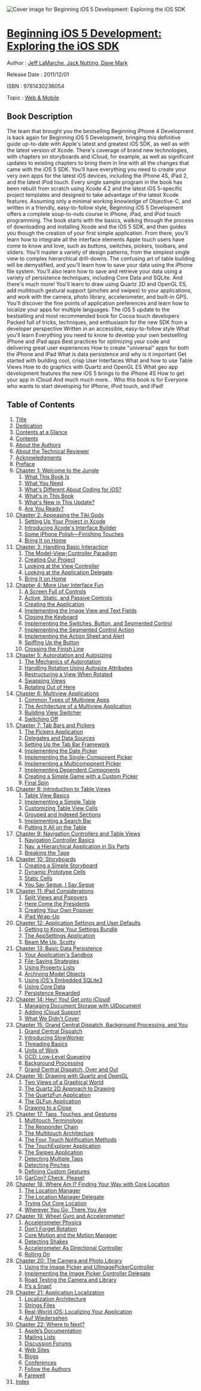 ![Cover image for Beginning iOS 5 Development: Exploring the iOS SDK](https://imgdetail.ebookreading.net/cover/cover/web_mobile/EB9781430236054.jpg)

[Beginning iOS 5 Development: Exploring the iOS SDK](https://ebookreading.net/view/book/Beginning+iOS+5+Development%3A+Exploring+the+iOS+SDK-EB9781430236054_1.html "Beginning iOS 5 Development: Exploring the iOS SDK")
====================================================================================================================

Author : [Jeff LaMarche](https://ebookreading.net/search/author/Jeff+LaMarche),[ Jack Nutting](https://ebookreading.net/search/author/+Jack+Nutting),[ Dave Mark](https://ebookreading.net/search/author/+Dave+Mark)

Release Date : 2011/12/01

ISBN : 9781430236054

Topic : [Web & Mobile](https://ebookreading.net/search/category/web-mobile)

Book Description
-----------------

The team that brought you the bestselling Beginning iPhone 4 Development is back again for Beginning iOS 5 Development, bringing this definitive guide up-to-date with Apple's latest and greatest iOS SDK, as well as with the latest version of Xcode.
There's coverage of brand new technologies, with chapters on storyboards and iCloud, for example, as well as significant updates to existing chapters to bring them in line with all the changes that came with the iOS 5 SDK. You'll have everything you need to create your very own apps for the latest iOS devices, including the iPhone 4S, iPad 2, and the latest iPod touch. Every single sample program in the book has been rebuilt from scratch using Xcode 4.2 and the latest iOS 5-specific project templates and designed to take advantage of the latest Xcode features.
Assuming only a minimal working knowledge of Objective-C, and written in a friendly, easy-to-follow style, Beginning iOS 5 Development offers a complete soup-to-nuts course in iPhone, iPad, and iPod touch programming. The book starts with the basics, walking through the process of downloading and installing Xcode and the iOS 5 SDK, and then guides you though the creation of your first simple application.
From there, you'll learn how to integrate all the interface elements Apple touch users have come to know and love, such as buttons, switches, pickers, toolbars, and sliders. You'll master a variety of design patterns, from the simplest single view to complex hierarchical drill-downs. The confusing art of table building will be demystified, and you'll learn how to save your data using the iPhone file system. You'll also learn how to save and retrieve your data using a variety of persistence techniques, including Core Data and SQLite. And there's much more! You'll learn to draw using Quartz 2D and OpenGL ES, add multitouch gestural support (pinches and swipes) to your applications, and work with the camera, photo library, accelerometer, and built-in GPS. You'll discover the fine points of application preferences and learn how to localize your apps for multiple languages.
The iOS 5 update to the bestselling and most recommended book for Cocoa touch developers
Packed full of tricks, techniques, and enthusiasm for the new SDK from a developer perspective
Written in an accessible, easy-to-follow style
What you'll learn
Everything you need to know to develop your own bestselling iPhone and iPad apps
Best practices for optimizing your code and delivering great user experiences
How to create "universal" apps for both the iPhone and iPad
What is data persistence and why is it important
Get started with building cool, crisp User Interfaces
What and how to use Table Views
How to do graphics with Quartz and OpenGL ES
What geo app development features the new iOS 5 brings to the iPhone 4S
How to get your app in iCloud
And much much more...
Who this book is for
Everyone who wants to start developing for iPhone, iPod touch, and iPad!
              
Table of Contents
-----------------

1. [Title](https://ebookreading.net/view/book/Beginning+iOS+5+Development%3A+Exploring+the+iOS+SDK-EB9781430236054_2.html)
1. [Dedication](https://ebookreading.net/view/book/Beginning+iOS+5+Development%3A+Exploring+the+iOS+SDK-EB9781430236054_4.html)
1. [Contents at a Glance](https://ebookreading.net/view/book/Beginning+iOS+5+Development%3A+Exploring+the+iOS+SDK-EB9781430236054_5.html#contents_at_a_glanc)
1. [Contents](https://ebookreading.net/view/book/Beginning+iOS+5+Development%3A+Exploring+the+iOS+SDK-EB9781430236054_6.html#contents)
1. [About the Authors](https://ebookreading.net/view/book/Beginning+iOS+5+Development%3A+Exploring+the+iOS+SDK-EB9781430236054_7.html#about_the_authora)
1. [About the Technical Reviewer](https://ebookreading.net/view/book/Beginning+iOS+5+Development%3A+Exploring+the+iOS+SDK-EB9781430236054_8.html#about_the_technical)
1. [Acknowledgments](https://ebookreading.net/view/book/Beginning+iOS+5+Development%3A+Exploring+the+iOS+SDK-EB9781430236054_9.html#acknowledgments)
1. [Preface](https://ebookreading.net/view/book/Beginning+iOS+5+Development%3A+Exploring+the+iOS+SDK-EB9781430236054_10.html#preface)
1. [Chapter 1: Welcome to the Jungle](https://ebookreading.net/view/book/Beginning+iOS+5+Development%3A+Exploring+the+iOS+SDK-EB9781430236054_11.html#ch1)
    1. [What This Book Is](https://ebookreading.net/view/book/Beginning+iOS+5+Development%3A+Exploring+the+iOS+SDK-EB9781430236054_11.html#s001-000)
    1. [What You Need](https://ebookreading.net/view/book/Beginning+iOS+5+Development%3A+Exploring+the+iOS+SDK-EB9781430236054_11.html#s001-001)
    1. [What&#39;s Different About Coding for iOS?](https://ebookreading.net/view/book/Beginning+iOS+5+Development%3A+Exploring+the+iOS+SDK-EB9781430236054_11.html#s001-004)
    1. [What&#39;s in This Book](https://ebookreading.net/view/book/Beginning+iOS+5+Development%3A+Exploring+the+iOS+SDK-EB9781430236054_11.html#s001-0014)
    1. [What&#39;s New in This Update?](https://ebookreading.net/view/book/Beginning+iOS+5+Development%3A+Exploring+the+iOS+SDK-EB9781430236054_11.html#s001-0015)
    1. [Are You Ready?](https://ebookreading.net/view/book/Beginning+iOS+5+Development%3A+Exploring+the+iOS+SDK-EB9781430236054_11.html#s001-0016)
1. [Chapter 2: Appeasing the Tiki Gods](https://ebookreading.net/view/book/Beginning+iOS+5+Development%3A+Exploring+the+iOS+SDK-EB9781430236054_12.html#ch2)
    1. [Setting Up Your Project in Xcode](https://ebookreading.net/view/book/Beginning+iOS+5+Development%3A+Exploring+the+iOS+SDK-EB9781430236054_12.html#s001-0017)
    1. [Introducing Xcode&#39;s Interface Builder](https://ebookreading.net/view/book/Beginning+iOS+5+Development%3A+Exploring+the+iOS+SDK-EB9781430236054_12.html#s001-0020)
    1. [Some iPhone Polish—Finishing Touches](https://ebookreading.net/view/book/Beginning+iOS+5+Development%3A+Exploring+the+iOS+SDK-EB9781430236054_12.html#s001-0025)
    1. [Bring It on Home](https://ebookreading.net/view/book/Beginning+iOS+5+Development%3A+Exploring+the+iOS+SDK-EB9781430236054_12.html#s001-0026)
1. [Chapter 3: Handling Basic Interaction](https://ebookreading.net/view/book/Beginning+iOS+5+Development%3A+Exploring+the+iOS+SDK-EB9781430236054_13.html#ch3)
    1. [The Model-View-Controller Paradigm](https://ebookreading.net/view/book/Beginning+iOS+5+Development%3A+Exploring+the+iOS+SDK-EB9781430236054_13.html#s001-0027)
    1. [Creating Our Project](https://ebookreading.net/view/book/Beginning+iOS+5+Development%3A+Exploring+the+iOS+SDK-EB9781430236054_13.html#s001-0028)
    1. [Looking at the View Controller](https://ebookreading.net/view/book/Beginning+iOS+5+Development%3A+Exploring+the+iOS+SDK-EB9781430236054_13.html#s001-0029)
    1. [Looking at the Application Delegate](https://ebookreading.net/view/book/Beginning+iOS+5+Development%3A+Exploring+the+iOS+SDK-EB9781430236054_13.html#s001-0039)
    1. [Bring It on Home](https://ebookreading.net/view/book/Beginning+iOS+5+Development%3A+Exploring+the+iOS+SDK-EB9781430236054_13.html#s001-0040)
1. [Chapter 4: More User Interface Fun](https://ebookreading.net/view/book/Beginning+iOS+5+Development%3A+Exploring+the+iOS+SDK-EB9781430236054_14.html#ch4)
    1. [A Screen Full of Controls](https://ebookreading.net/view/book/Beginning+iOS+5+Development%3A+Exploring+the+iOS+SDK-EB9781430236054_14.html#s001-0041)
    1. [Active, Static, and Passive Controls](https://ebookreading.net/view/book/Beginning+iOS+5+Development%3A+Exploring+the+iOS+SDK-EB9781430236054_14.html#s001-0042)
    1. [Creating the Application](https://ebookreading.net/view/book/Beginning+iOS+5+Development%3A+Exploring+the+iOS+SDK-EB9781430236054_14.html#s001-0043)
    1. [Implementing the Image View and Text Fields](https://ebookreading.net/view/book/Beginning+iOS+5+Development%3A+Exploring+the+iOS+SDK-EB9781430236054_14.html#s001-0044)
    1. [Closing the Keyboard](https://ebookreading.net/view/book/Beginning+iOS+5+Development%3A+Exploring+the+iOS+SDK-EB9781430236054_14.html#s001-0050)
    1. [Implementing the Switches, Button, and Segmented Control](https://ebookreading.net/view/book/Beginning+iOS+5+Development%3A+Exploring+the+iOS+SDK-EB9781430236054_14.html#s001-0056)
    1. [Implementing the Segmented Control Action](https://ebookreading.net/view/book/Beginning+iOS+5+Development%3A+Exploring+the+iOS+SDK-EB9781430236054_14.html#s001-0058)
    1. [Implementing the Action Sheet and Alert](https://ebookreading.net/view/book/Beginning+iOS+5+Development%3A+Exploring+the+iOS+SDK-EB9781430236054_14.html#s001-0059)
    1. [Spiffing Up the Button](https://ebookreading.net/view/book/Beginning+iOS+5+Development%3A+Exploring+the+iOS+SDK-EB9781430236054_14.html#s001-0062)
    1. [Crossing the Finish Line](https://ebookreading.net/view/book/Beginning+iOS+5+Development%3A+Exploring+the+iOS+SDK-EB9781430236054_14.html#s001-0066)
1. [Chapter 5: Autorotation and Autosizing](https://ebookreading.net/view/book/Beginning+iOS+5+Development%3A+Exploring+the+iOS+SDK-EB9781430236054_16.html#ch5)
    1. [The Mechanics of Autorotation](https://ebookreading.net/view/book/Beginning+iOS+5+Development%3A+Exploring+the+iOS+SDK-EB9781430236054_16.html#s001-0067)
    1. [Handling Rotation Using Autosize Attributes](https://ebookreading.net/view/book/Beginning+iOS+5+Development%3A+Exploring+the+iOS+SDK-EB9781430236054_16.html#s001-0070)
    1. [Restructuring a View When Rotated](https://ebookreading.net/view/book/Beginning+iOS+5+Development%3A+Exploring+the+iOS+SDK-EB9781430236054_16.html#s001-0076)
    1. [Swapping Views](https://ebookreading.net/view/book/Beginning+iOS+5+Development%3A+Exploring+the+iOS+SDK-EB9781430236054_16.html#s001-0079)
    1. [Rotating Out of Here](https://ebookreading.net/view/book/Beginning+iOS+5+Development%3A+Exploring+the+iOS+SDK-EB9781430236054_16.html#s001-0083)
1. [Chapter 6: Multiview Applications](https://ebookreading.net/view/book/Beginning+iOS+5+Development%3A+Exploring+the+iOS+SDK-EB9781430236054_0.html#ch6)
    1. [Common Types of Multiview Apps](https://ebookreading.net/view/book/Beginning+iOS+5+Development%3A+Exploring+the+iOS+SDK-EB9781430236054_0.html#s001-0084)
    1. [The Architecture of a Multiview Application](https://ebookreading.net/view/book/Beginning+iOS+5+Development%3A+Exploring+the+iOS+SDK-EB9781430236054_0.html#s001-0085)
    1. [Building View Switcher](https://ebookreading.net/view/book/Beginning+iOS+5+Development%3A+Exploring+the+iOS+SDK-EB9781430236054_0.html#s001-0088)
    1. [Switching Off](https://ebookreading.net/view/book/Beginning+iOS+5+Development%3A+Exploring+the+iOS+SDK-EB9781430236054_0.html#s001-0097)
1. [Chapter 7: Tab Bars and Pickers](https://ebookreading.net/view/book/Beginning+iOS+5+Development%3A+Exploring+the+iOS+SDK-EB9781430236054_17.html#ch7)
    1. [The Pickers Application](https://ebookreading.net/view/book/Beginning+iOS+5+Development%3A+Exploring+the+iOS+SDK-EB9781430236054_17.html#s001-0098)
    1. [Delegates and Data Sources](https://ebookreading.net/view/book/Beginning+iOS+5+Development%3A+Exploring+the+iOS+SDK-EB9781430236054_17.html#s001-0099)
    1. [Setting Up the Tab Bar Framework](https://ebookreading.net/view/book/Beginning+iOS+5+Development%3A+Exploring+the+iOS+SDK-EB9781430236054_17.html#s001-00100)
    1. [Implementing the Date Picker](https://ebookreading.net/view/book/Beginning+iOS+5+Development%3A+Exploring+the+iOS+SDK-EB9781430236054_17.html#s001-00105)
    1. [Implementing the Single-Component Picker](https://ebookreading.net/view/book/Beginning+iOS+5+Development%3A+Exploring+the+iOS+SDK-EB9781430236054_17.html#s001-00106)
    1. [Implementing a Multicomponent Picker](https://ebookreading.net/view/book/Beginning+iOS+5+Development%3A+Exploring+the+iOS+SDK-EB9781430236054_17.html#s001-00110)
    1. [Implementing Dependent Components](https://ebookreading.net/view/book/Beginning+iOS+5+Development%3A+Exploring+the+iOS+SDK-EB9781430236054_17.html#s001-00114)
    1. [Creating a Simple Game with a Custom Picker](https://ebookreading.net/view/book/Beginning+iOS+5+Development%3A+Exploring+the+iOS+SDK-EB9781430236054_17.html#s001-00115)
    1. [Final Spin](https://ebookreading.net/view/book/Beginning+iOS+5+Development%3A+Exploring+the+iOS+SDK-EB9781430236054_17.html#s001-00122)
1. [Chapter 8: Introduction to Table Views](https://ebookreading.net/view/book/Beginning+iOS+5+Development%3A+Exploring+the+iOS+SDK-EB9781430236054_18.html#ch8)
    1. [Table View Basics](https://ebookreading.net/view/book/Beginning+iOS+5+Development%3A+Exploring+the+iOS+SDK-EB9781430236054_18.html#s001-00123)
    1. [Implementing a Simple Table](https://ebookreading.net/view/book/Beginning+iOS+5+Development%3A+Exploring+the+iOS+SDK-EB9781430236054_18.html#s001-00126)
    1. [Customizing Table View Cells](https://ebookreading.net/view/book/Beginning+iOS+5+Development%3A+Exploring+the+iOS+SDK-EB9781430236054_18.html#s001-00134)
    1. [Grouped and Indexed Sections](https://ebookreading.net/view/book/Beginning+iOS+5+Development%3A+Exploring+the+iOS+SDK-EB9781430236054_18.html#s001-00138)
    1. [Implementing a Search Bar](https://ebookreading.net/view/book/Beginning+iOS+5+Development%3A+Exploring+the+iOS+SDK-EB9781430236054_18.html#s001-00143)
    1. [Putting It All on the Table](https://ebookreading.net/view/book/Beginning+iOS+5+Development%3A+Exploring+the+iOS+SDK-EB9781430236054_18.html#s001-00149)
1. [Chapter 9: Navigation Controllers and Table Views](https://ebookreading.net/view/book/Beginning+iOS+5+Development%3A+Exploring+the+iOS+SDK-EB9781430236054_19.html#ch9)
    1. [Navigation Controller Basics](https://ebookreading.net/view/book/Beginning+iOS+5+Development%3A+Exploring+the+iOS+SDK-EB9781430236054_19.html#s001-00150)
    1. [Nav, a Hierarchical Application in Six Parts](https://ebookreading.net/view/book/Beginning+iOS+5+Development%3A+Exploring+the+iOS+SDK-EB9781430236054_19.html#s001-00153)
    1. [Breaking the Tape](https://ebookreading.net/view/book/Beginning+iOS+5+Development%3A+Exploring+the+iOS+SDK-EB9781430236054_19.html#s001-00164)
1. [Chapter 10: Storyboards](https://ebookreading.net/view/book/Beginning+iOS+5+Development%3A+Exploring+the+iOS+SDK-EB9781430236054_20.html#ch10)
    1. [Creating a Simple Storyboard](https://ebookreading.net/view/book/Beginning+iOS+5+Development%3A+Exploring+the+iOS+SDK-EB9781430236054_20.html#s001-00165)
    1. [Dynamic Prototype Cells](https://ebookreading.net/view/book/Beginning+iOS+5+Development%3A+Exploring+the+iOS+SDK-EB9781430236054_20.html#s001-00166)
    1. [Static Cells](https://ebookreading.net/view/book/Beginning+iOS+5+Development%3A+Exploring+the+iOS+SDK-EB9781430236054_20.html#s001-00171)
    1. [You Say Segue, I Say Segue](https://ebookreading.net/view/book/Beginning+iOS+5+Development%3A+Exploring+the+iOS+SDK-EB9781430236054_20.html#s001-00174)
1. [Chapter 11: iPad Considerations](https://ebookreading.net/view/book/Beginning+iOS+5+Development%3A+Exploring+the+iOS+SDK-EB9781430236054_21.html#ch11)
    1. [Split Views and Popovers](https://ebookreading.net/view/book/Beginning+iOS+5+Development%3A+Exploring+the+iOS+SDK-EB9781430236054_21.html#s001-00186)
    1. [Here Come the Presidents](https://ebookreading.net/view/book/Beginning+iOS+5+Development%3A+Exploring+the+iOS+SDK-EB9781430236054_21.html#s001-00192)
    1. [Creating Your Own Popover](https://ebookreading.net/view/book/Beginning+iOS+5+Development%3A+Exploring+the+iOS+SDK-EB9781430236054_21.html#s001-00193)
    1. [iPad Wrap-Up](https://ebookreading.net/view/book/Beginning+iOS+5+Development%3A+Exploring+the+iOS+SDK-EB9781430236054_21.html#s001-00194)
1. [Chapter 12: Application Settings and User Defaults](https://ebookreading.net/view/book/Beginning+iOS+5+Development%3A+Exploring+the+iOS+SDK-EB9781430236054_22.html#ch12)
    1. [Getting to Know Your Settings Bundle](https://ebookreading.net/view/book/Beginning+iOS+5+Development%3A+Exploring+the+iOS+SDK-EB9781430236054_22.html#s001-00195)
    1. [The AppSettings Application](https://ebookreading.net/view/book/Beginning+iOS+5+Development%3A+Exploring+the+iOS+SDK-EB9781430236054_22.html#s001-00196)
    1. [Beam Me Up, Scotty](https://ebookreading.net/view/book/Beginning+iOS+5+Development%3A+Exploring+the+iOS+SDK-EB9781430236054_22.html#s001-00203)
1. [Chapter 13: Basic Data Persistence](https://ebookreading.net/view/book/Beginning+iOS+5+Development%3A+Exploring+the+iOS+SDK-EB9781430236054_23.html#ch13)
    1. [Your Application&#39;s Sandbox](https://ebookreading.net/view/book/Beginning+iOS+5+Development%3A+Exploring+the+iOS+SDK-EB9781430236054_23.html#s001-00204)
    1. [File-Saving Strategies](https://ebookreading.net/view/book/Beginning+iOS+5+Development%3A+Exploring+the+iOS+SDK-EB9781430236054_23.html#s001-00207)
    1. [Using Property Lists](https://ebookreading.net/view/book/Beginning+iOS+5+Development%3A+Exploring+the+iOS+SDK-EB9781430236054_23.html#s001-00210)
    1. [Archiving Model Objects](https://ebookreading.net/view/book/Beginning+iOS+5+Development%3A+Exploring+the+iOS+SDK-EB9781430236054_23.html#s001-00213)
    1. [Using iOS&#39;s Embedded SQLite3](https://ebookreading.net/view/book/Beginning+iOS+5+Development%3A+Exploring+the+iOS+SDK-EB9781430236054_23.html#s001-00218)
    1. [Using Core Data](https://ebookreading.net/view/book/Beginning+iOS+5+Development%3A+Exploring+the+iOS+SDK-EB9781430236054_23.html#s001-00222)
    1. [Persistence Rewarded](https://ebookreading.net/view/book/Beginning+iOS+5+Development%3A+Exploring+the+iOS+SDK-EB9781430236054_23.html#s001-00225)
1. [Chapter 14: Hey! You! Get onto iCloud!](https://ebookreading.net/view/book/Beginning+iOS+5+Development%3A+Exploring+the+iOS+SDK-EB9781430236054_24.html#ch14)
    1. [Managing Document Storage with UIDocument](https://ebookreading.net/view/book/Beginning+iOS+5+Development%3A+Exploring+the+iOS+SDK-EB9781430236054_24.html#s001-00226)
    1. [Adding iCloud Support](https://ebookreading.net/view/book/Beginning+iOS+5+Development%3A+Exploring+the+iOS+SDK-EB9781430236054_24.html#s001-00233)
    1. [What We Didn&#39;t Cover](https://ebookreading.net/view/book/Beginning+iOS+5+Development%3A+Exploring+the+iOS+SDK-EB9781430236054_24.html#s001-00239)
1. [Chapter 15: Grand Central Dispatch, Background Processing, and You](https://ebookreading.net/view/book/Beginning+iOS+5+Development%3A+Exploring+the+iOS+SDK-EB9781430236054_25.html#ch15)
    1. [Grand Central Dispatch](https://ebookreading.net/view/book/Beginning+iOS+5+Development%3A+Exploring+the+iOS+SDK-EB9781430236054_25.html#s001-00240)
    1. [Introducing SlowWorker](https://ebookreading.net/view/book/Beginning+iOS+5+Development%3A+Exploring+the+iOS+SDK-EB9781430236054_25.html#s001-00241)
    1. [Threading Basics](https://ebookreading.net/view/book/Beginning+iOS+5+Development%3A+Exploring+the+iOS+SDK-EB9781430236054_25.html#s001-00242)
    1. [Units of Work](https://ebookreading.net/view/book/Beginning+iOS+5+Development%3A+Exploring+the+iOS+SDK-EB9781430236054_25.html#s001-00243)
    1. [GCD: Low-Level Queueing](https://ebookreading.net/view/book/Beginning+iOS+5+Development%3A+Exploring+the+iOS+SDK-EB9781430236054_25.html#s001-00244)
    1. [Background Processing](https://ebookreading.net/view/book/Beginning+iOS+5+Development%3A+Exploring+the+iOS+SDK-EB9781430236054_25.html#s001-00247)
    1. [Grand Central Dispatch, Over and Out](https://ebookreading.net/view/book/Beginning+iOS+5+Development%3A+Exploring+the+iOS+SDK-EB9781430236054_25.html#s001-00255)
1. [Chapter 16: Drawing with Quartz and OpenGL](https://ebookreading.net/view/book/Beginning+iOS+5+Development%3A+Exploring+the+iOS+SDK-EB9781430236054_26.html#ch16)
    1. [Two Views of a Graphical World](https://ebookreading.net/view/book/Beginning+iOS+5+Development%3A+Exploring+the+iOS+SDK-EB9781430236054_26.html#s001-00256)
    1. [The Quartz 2D Approach to Drawing](https://ebookreading.net/view/book/Beginning+iOS+5+Development%3A+Exploring+the+iOS+SDK-EB9781430236054_26.html#s001-00257)
    1. [The QuartzFun Application](https://ebookreading.net/view/book/Beginning+iOS+5+Development%3A+Exploring+the+iOS+SDK-EB9781430236054_26.html#s001-00264)
    1. [The GLFun Application](https://ebookreading.net/view/book/Beginning+iOS+5+Development%3A+Exploring+the+iOS+SDK-EB9781430236054_26.html#s001-00268)
    1. [Drawing to a Close](https://ebookreading.net/view/book/Beginning+iOS+5+Development%3A+Exploring+the+iOS+SDK-EB9781430236054_26.html#s001-00274)
1. [Chapter 17: Taps, Touches, and Gestures](https://ebookreading.net/view/book/Beginning+iOS+5+Development%3A+Exploring+the+iOS+SDK-EB9781430236054_27.html#ch17)
    1. [Multitouch Terminology](https://ebookreading.net/view/book/Beginning+iOS+5+Development%3A+Exploring+the+iOS+SDK-EB9781430236054_27.html#s001-00275)
    1. [The Responder Chain](https://ebookreading.net/view/book/Beginning+iOS+5+Development%3A+Exploring+the+iOS+SDK-EB9781430236054_27.html#s001-00276)
    1. [The Multitouch Architecture](https://ebookreading.net/view/book/Beginning+iOS+5+Development%3A+Exploring+the+iOS+SDK-EB9781430236054_27.html#s001-00279)
    1. [The Four Touch Notification Methods](https://ebookreading.net/view/book/Beginning+iOS+5+Development%3A+Exploring+the+iOS+SDK-EB9781430236054_27.html#s001-00280)
    1. [The TouchExplorer Application](https://ebookreading.net/view/book/Beginning+iOS+5+Development%3A+Exploring+the+iOS+SDK-EB9781430236054_27.html#s001-00281)
    1. [The Swipes Application](https://ebookreading.net/view/book/Beginning+iOS+5+Development%3A+Exploring+the+iOS+SDK-EB9781430236054_27.html#s001-00282)
    1. [Detecting Multiple Taps](https://ebookreading.net/view/book/Beginning+iOS+5+Development%3A+Exploring+the+iOS+SDK-EB9781430236054_27.html#s001-00285)
    1. [Detecting Pinches](https://ebookreading.net/view/book/Beginning+iOS+5+Development%3A+Exploring+the+iOS+SDK-EB9781430236054_27.html#s001-00286)
    1. [Defining Custom Gestures](https://ebookreading.net/view/book/Beginning+iOS+5+Development%3A+Exploring+the+iOS+SDK-EB9781430236054_27.html#s001-00287)
    1. [GarÇon? Check, Please!](https://ebookreading.net/view/book/Beginning+iOS+5+Development%3A+Exploring+the+iOS+SDK-EB9781430236054_27.html#s001-00290)
1. [Chapter 18: Where Am I? Finding Your Way with Core Location](https://ebookreading.net/view/book/Beginning+iOS+5+Development%3A+Exploring+the+iOS+SDK-EB9781430236054_28.html#ch18)
    1. [The Location Manager](https://ebookreading.net/view/book/Beginning+iOS+5+Development%3A+Exploring+the+iOS+SDK-EB9781430236054_28.html#s001-00291)
    1. [The Location Manager Delegate](https://ebookreading.net/view/book/Beginning+iOS+5+Development%3A+Exploring+the+iOS+SDK-EB9781430236054_28.html#s001-00296)
    1. [Trying Out Core Location](https://ebookreading.net/view/book/Beginning+iOS+5+Development%3A+Exploring+the+iOS+SDK-EB9781430236054_28.html#s001-00300)
    1. [Wherever You Go, There You Are](https://ebookreading.net/view/book/Beginning+iOS+5+Development%3A+Exploring+the+iOS+SDK-EB9781430236054_28.html#s001-00303)
1. [Chapter 19: Whee! Gyro and Accelerometer!](https://ebookreading.net/view/book/Beginning+iOS+5+Development%3A+Exploring+the+iOS+SDK-EB9781430236054_29.html#ch19)
    1. [Accelerometer Physics](https://ebookreading.net/view/book/Beginning+iOS+5+Development%3A+Exploring+the+iOS+SDK-EB9781430236054_29.html#s001-00304)
    1. [Don’t Forget Rotation](https://ebookreading.net/view/book/Beginning+iOS+5+Development%3A+Exploring+the+iOS+SDK-EB9781430236054_29.html#s001-00305)
    1. [Core Motion and the Motion Manager](https://ebookreading.net/view/book/Beginning+iOS+5+Development%3A+Exploring+the+iOS+SDK-EB9781430236054_29.html#s001-00306)
    1. [Detecting Shakes](https://ebookreading.net/view/book/Beginning+iOS+5+Development%3A+Exploring+the+iOS+SDK-EB9781430236054_29.html#s001-00310)
    1. [Accelerometer As Directional Controller](https://ebookreading.net/view/book/Beginning+iOS+5+Development%3A+Exploring+the+iOS+SDK-EB9781430236054_29.html#s001-00313)
    1. [Rolling On](https://ebookreading.net/view/book/Beginning+iOS+5+Development%3A+Exploring+the+iOS+SDK-EB9781430236054_29.html#s001-00317)
1. [Chapter 20: The Camera and Photo Library](https://ebookreading.net/view/book/Beginning+iOS+5+Development%3A+Exploring+the+iOS+SDK-EB9781430236054_30.html#ch20)
    1. [Using the Image Picker and UIImagePickerController](https://ebookreading.net/view/book/Beginning+iOS+5+Development%3A+Exploring+the+iOS+SDK-EB9781430236054_30.html#s001-00318)
    1. [Implementing the Image Picker Controller Delegate](https://ebookreading.net/view/book/Beginning+iOS+5+Development%3A+Exploring+the+iOS+SDK-EB9781430236054_30.html#s001-00319)
    1. [Road Testing the Camera and Library](https://ebookreading.net/view/book/Beginning+iOS+5+Development%3A+Exploring+the+iOS+SDK-EB9781430236054_30.html#s001-00320)
    1. [It’s a Snap!](https://ebookreading.net/view/book/Beginning+iOS+5+Development%3A+Exploring+the+iOS+SDK-EB9781430236054_30.html#s001-00323)
1. [Chapter 21: Application Localization](https://ebookreading.net/view/book/Beginning+iOS+5+Development%3A+Exploring+the+iOS+SDK-EB9781430236054_31.html#ch21)
    1. [Localization Architecture](https://ebookreading.net/view/book/Beginning+iOS+5+Development%3A+Exploring+the+iOS+SDK-EB9781430236054_31.html#s001-00324)
    1. [Strings Files](https://ebookreading.net/view/book/Beginning+iOS+5+Development%3A+Exploring+the+iOS+SDK-EB9781430236054_31.html#s001-00325)
    1. [Real-World iOS: Localizing Your Application](https://ebookreading.net/view/book/Beginning+iOS+5+Development%3A+Exploring+the+iOS+SDK-EB9781430236054_31.html#s001-00328)
    1. [Auf Wiedersehen](https://ebookreading.net/view/book/Beginning+iOS+5+Development%3A+Exploring+the+iOS+SDK-EB9781430236054_31.html#s001-00335)
1. [Chapter 22: Where to Next?](https://ebookreading.net/view/book/Beginning+iOS+5+Development%3A+Exploring+the+iOS+SDK-EB9781430236054_32.html#ch22)
    1. [Apple’s Documentation](https://ebookreading.net/view/book/Beginning+iOS+5+Development%3A+Exploring+the+iOS+SDK-EB9781430236054_32.html#s001-00336)
    1. [Mailing Lists](https://ebookreading.net/view/book/Beginning+iOS+5+Development%3A+Exploring+the+iOS+SDK-EB9781430236054_32.html#s001-00337)
    1. [Discussion Forums](https://ebookreading.net/view/book/Beginning+iOS+5+Development%3A+Exploring+the+iOS+SDK-EB9781430236054_32.html#s001-00338)
    1. [Web Sites](https://ebookreading.net/view/book/Beginning+iOS+5+Development%3A+Exploring+the+iOS+SDK-EB9781430236054_32.html#s001-00339)
    1. [Blogs](https://ebookreading.net/view/book/Beginning+iOS+5+Development%3A+Exploring+the+iOS+SDK-EB9781430236054_32.html#s001-00340)
    1. [Conferences](https://ebookreading.net/view/book/Beginning+iOS+5+Development%3A+Exploring+the+iOS+SDK-EB9781430236054_32.html#s001-00341)
    1. [Follow the Authors](https://ebookreading.net/view/book/Beginning+iOS+5+Development%3A+Exploring+the+iOS+SDK-EB9781430236054_32.html#s001-00342)
    1. [Farewell](https://ebookreading.net/view/book/Beginning+iOS+5+Development%3A+Exploring+the+iOS+SDK-EB9781430236054_32.html#s001-00343)
1. [Index](https://ebookreading.net/view/book/Beginning+iOS+5+Development%3A+Exploring+the+iOS+SDK-EB9781430236054_33.html#index)
